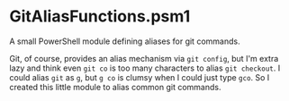 # GitAliasFunctions.psm1
A small PowerShell module defining aliases for git commands.

Git, of course, provides an alias mechanism via `git config`, 
but I'm extra lazy and think even `git co` is too many
characters to alias `git checkout`.
I could alias `git` as `g`, but `g co` is clumsy when I could
just type `gco`.  So I created this little module to alias
common git commands.
